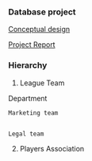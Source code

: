 ### Database project

[Conceptual design](https://drive.google.com/file/d/1yP5RppW-Wa8zR5FXZkg-6Ez6XsnjbqeP/view?usp=sharing)

[Project Report](https://docs.google.com/document/d/1Gxl-Z8cjD47lj1WbnEbt0E-8M5xtMGrT/edit?usp=sharing&ouid=112397777243342418148&rtpof=true&sd=true)

### Hierarchy
1. League Team

  Department
  
  
    Marketing team
    
    
    Legal team
    
    
2. Players Association

